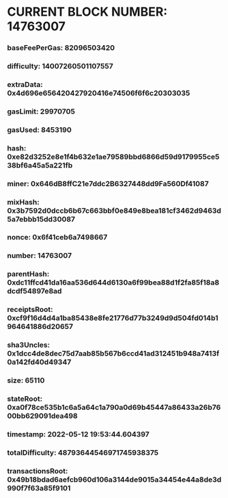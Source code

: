 # CURRENT BLOCK NUMBER: 14763007

### baseFeePerGas: 82096503420
### difficulty: 14007260501107557
### extraData: 0x4d696e656420427920416e74506f6f6c20303035
### gasLimit: 29970705
### gasUsed: 8453190
### hash: 0xe82d3252e8e1f4b632e1ae79589bbd6866d59d9179955ce538bf6a45a5a221fb
### miner: 0x646dB8ffC21e7ddc2B6327448dd9Fa560Df41087
### mixHash: 0x3b7592d0dccb6b67c663bbf0e849e8bea181cf3462d9463d5a7ebbb15dd30087
### nonce: 0x6f41ceb6a7498667
### number: 14763007
### parentHash: 0xdc11ffcd41da16aa536d644d6130a6f99bea88d1f2fa85f18a8dcdf54897e8ad
### receiptsRoot: 0xcf9f16d4d4a1ba85438e8fe21776d77b3249d9d504fd014b1964641886d20657
### sha3Uncles: 0x1dcc4de8dec75d7aab85b567b6ccd41ad312451b948a7413f0a142fd40d49347
### size: 65110
### stateRoot: 0xa0f78ce535b1c6a5a64c1a790a0d69b45447a86433a26b7600bb629091dea498
### timestamp: 2022-05-12 19:53:44.604397
### totalDifficulty: 48793644546971745938375
### transactionsRoot: 0x49b18bdad6aefcb960d106a3144de9015a34454e44a8de3d990f7f63a85f9101

